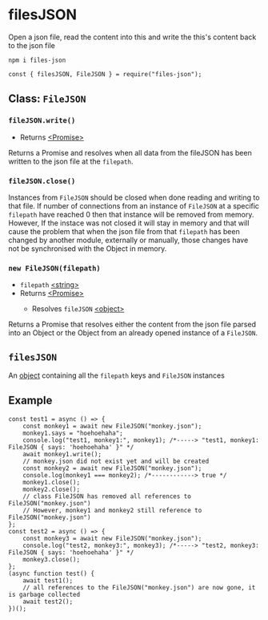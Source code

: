 # filesJSON
Open a json file, read the content into this and write the this's content back to the json file
<pre><code>npm i files-json

const { filesJSON, FileJSON } = require("files-json");</code></pre>
<h2>Class: <code>FileJSON</code></h2>
<h3><code>fileJSON.write()</code></h3>
<ul>
    <li>Returns <a href="https://developer.mozilla.org/en-US/docs/Web/JavaScript/Reference/Global_Objects/Promise">&lt;Promise&gt;</a></li>
</ul>
Returns a Promise and resolves when all data from the fileJSON has been written to the json file at the <code>filepath</code>.
<h3><code>fileJSON.close()</code></h3>
Instances from <code>FileJSON</code> should be closed when done reading and writing to that file. If number of connections from an instance of <code>FileJSON</code> at a specific <code>filepath</code> have reached 0 then that instance will be removed from memory. However, If the instace was not closed it will stay in memory and that will cause the problem that when the json file from that <code>filepath</code> has been changed by another module, externally or manually, those changes have not be synchronised with the Object in memory.
<h3><code>new FileJSON(filepath)</code></h3>
<ul>
    <li><code>filepath</code> <a href="https://developer.mozilla.org/en-US/docs/Web/JavaScript/Data_structures#String_type">&lt;string&gt;</a></li>
    <li>Returns <a href="https://developer.mozilla.org/en-US/docs/Web/JavaScript/Reference/Global_Objects/Promise">&lt;Promise&gt;</a></li>
    <ul>
        <li>Resolves <code>fileJSON</code> <a href="https://developer.mozilla.org/en-US/docs/Web/JavaScript/Reference/Global_Objects/Object">&lt;object&gt;</a></li>
    </ul>
</ul>
Returns a Promise that resolves either the content from the json file parsed into an Object or the Object from an already opened instance of a <code>FileJSON</code>.
<h2><code>filesJSON</code></h2>
An <a href="https://developer.mozilla.org/en-US/docs/Web/JavaScript/Reference/Global_Objects/Object">object</a> containing all the <code>filepath</code> keys and <code>FileJSON</code> instances
<h2>Example</h2>
<pre><code>const test1 = async () => {
    const monkey1 = await new FileJSON("monkey.json");
    monkey1.says = "hoehoehaha";
    console.log("test1, monkey1:", monkey1); /*-----> "test1, monkey1: FileJSON { says: 'hoehoehaha' }" */
    await monkey1.write();
    // monkey.json did not exist yet and will be created
    const monkey2 = await new FileJSON("monkey.json");
    console.log(monkey1 === monkey2); /*------------> true */
    monkey1.close();
    monkey2.close();
    // class FileJSON has removed all references to FileJSON("monkey.json")
    // However, monkey1 and monkey2 still reference to FileJSON("monkey.json")
};
const test2 = async () => {
    const monkey3 = await new FileJSON("monkey.json");
    console.log("test2, monkey3:", monkey3); /*-----> "test2, monkey3: FileJSON { says: 'hoehoehaha' }" */
    monkey3.close();
};
(async function test() {
    await test1();
    // all references to the FileJSON("monkey.json") are now gone, it is garbage collected
    await test2();
})();</code></pre>